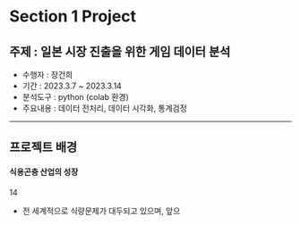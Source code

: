 # Section 1 Project  
주제 : 일본 시장 진출을 위한 게임 데이터 분석
-------------
* 수행자 : 장건희
* 기간 : 2023.3.7 ~ 2023.3.14
* 분석도구 : python (colab 환경)
* 주요내용 : 데이터 전처리, 데이터 시각화, 통계검정
* * *

## 프로젝트 배경

#### 식용곤충 산업의 성장
14
- 전 세계적으로 식량문제가 대두되고 있으며, 앞으
